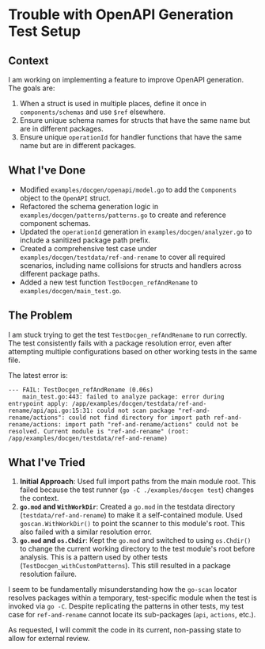 # Trouble with OpenAPI Generation Test Setup

## Context

I am working on implementing a feature to improve OpenAPI generation. The goals are:
1.  When a struct is used in multiple places, define it once in `components/schemas` and use `$ref` elsewhere.
2.  Ensure unique schema names for structs that have the same name but are in different packages.
3.  Ensure unique `operationId` for handler functions that have the same name but are in different packages.

## What I've Done

-   Modified `examples/docgen/openapi/model.go` to add the `Components` object to the `OpenAPI` struct.
-   Refactored the schema generation logic in `examples/docgen/patterns/patterns.go` to create and reference component schemas.
-   Updated the `operationId` generation in `examples/docgen/analyzer.go` to include a sanitized package path prefix.
-   Created a comprehensive test case under `examples/docgen/testdata/ref-and-rename` to cover all required scenarios, including name collisions for structs and handlers across different package paths.
-   Added a new test function `TestDocgen_refAndRename` to `examples/docgen/main_test.go`.

## The Problem

I am stuck trying to get the test `TestDocgen_refAndRename` to run correctly. The test consistently fails with a package resolution error, even after attempting multiple configurations based on other working tests in the same file.

The latest error is:
```
--- FAIL: TestDocgen_refAndRename (0.06s)
    main_test.go:443: failed to analyze package: error during entrypoint apply: /app/examples/docgen/testdata/ref-and-rename/api/api.go:15:31: could not scan package "ref-and-rename/actions": could not find directory for import path ref-and-rename/actions: import path "ref-and-rename/actions" could not be resolved. Current module is "ref-and-rename" (root: /app/examples/docgen/testdata/ref-and-rename)
```

## What I've Tried

1.  **Initial Approach**: Used full import paths from the main module root. This failed because the test runner (`go -C ./examples/docgen test`) changes the context.
2.  **`go.mod` and `WithWorkDir`**: Created a `go.mod` in the testdata directory (`testdata/ref-and-rename`) to make it a self-contained module. Used `goscan.WithWorkDir()` to point the scanner to this module's root. This also failed with a similar resolution error.
3.  **`go.mod` and `os.Chdir`**: Kept the `go.mod` and switched to using `os.Chdir()` to change the current working directory to the test module's root before analysis. This is a pattern used by other tests (`TestDocgen_withCustomPatterns`). This still resulted in a package resolution failure.

I seem to be fundamentally misunderstanding how the `go-scan` locator resolves packages within a temporary, test-specific module when the test is invoked via `go -C`. Despite replicating the patterns in other tests, my test case for `ref-and-rename` cannot locate its sub-packages (`api`, `actions`, etc.).

As requested, I will commit the code in its current, non-passing state to allow for external review.
